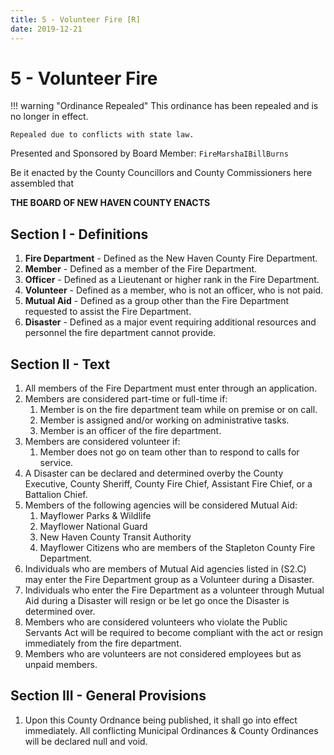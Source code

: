 ```yaml
---
title: 5 - Volunteer Fire [R]
date: 2019-12-21
---
```

# 5 - Volunteer Fire

!!! warning "Ordinance Repealed"
    This ordinance has been repealed and is no longer in effect.

    Repealed due to conflicts with state law.

Presented and Sponsored by Board Member: `FireMarshaIBillBurns`

Be it enacted by the County Councillors and County Commissioners here assembled that

__**THE BOARD OF NEW HAVEN COUNTY ENACTS**__

<div class="list-county" markdown="1">

## Section I - Definitions

1. **Fire Department** - Defined as the New Haven County Fire Department.
2. **Member** - Defined as a member of the Fire Department.
3. **Officer** - Defined as a Lieutenant or higher rank in the Fire Department.
4. **Volunteer** - Defined as a member, who is not an officer, who is not paid.
5. **Mutual Aid** - Defined as a group other than the Fire Department requested to assist the Fire Department.
6. **Disaster** - Defined as a major event requiring additional resources and personnel the fire department cannot provide.

## Section II - Text

1. All members of the Fire Department must enter through an application.
2. Members are considered part-time or full-time if:
    1. Member is on the fire department team while on premise or on call.
    2. Member is assigned and/or working on administrative tasks.
    3. Member is an officer of the fire department.
3. Members are considered volunteer if:
    1. Member does not go on team other than to respond to calls for service.
4. A Disaster can be declared and determined overby the County Executive, County Sheriff, County Fire Chief, Assistant Fire Chief, or a Battalion Chief.
5. Members of the following agencies will be considered Mutual Aid:
    1. Mayflower Parks & Wildlife
    2. Mayflower National Guard
    3. New Haven County Transit Authority
    4. Mayflower Citizens who are members of the Stapleton County Fire Department.
6. Individuals who are members of Mutual Aid agencies listed in (S2.C) may enter the Fire Department group as a Volunteer during a Disaster.
7. Individuals who enter the Fire Department as a volunteer through Mutual Aid during a Disaster will resign or be let go once the Disaster is determined over.
8. Members who are considered volunteers who violate the Public Servants Act will be required to become compliant with the act or resign immediately from the fire department.
9. Members who are volunteers are not considered employees but as unpaid members.

## Section III - General Provisions

1. Upon this County Ordnance being published, it shall go into effect immediately. All conflicting Municipal Ordinances & County Ordinances will be declared null and void.

</div>
